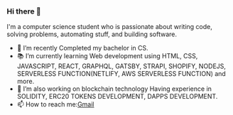 ### Hi there 👋

I'm a computer science student who is passionate about writing code, solving problems, automating stuff, and building software.

- 🔭 I’m recently Completed my bachelor in CS.
- 📚 I’m currently learning  Web development using HTML, CSS, JAVASCRIPT, REACT, GRAPHQL, GATSBY, STRAPI, SHOPIFY, NODEJS, SERVERLESS FUNCTION(NETLIFY, AWS SERVERLESS FUNCTION) and more.
- 👯 I’m also working on blockchain technology Having experience in SOLIDITY, ERC20 TOKENS DEVELOPMENT, DAPPS DEVELOPMENT. 
- 📫 How to reach me:[Gmail](mailto:aizazkhan.uos@gmail.com)

